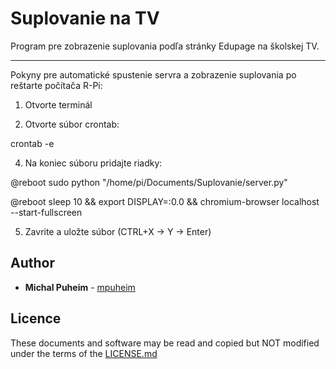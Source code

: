 # Suplovanie na TV

Program pre zobrazenie suplovania podľa stránky Edupage na školskej TV.

- - - - - - - - - - - - - - - - - - - - - - - - - - - - - - 

Pokyny pre automatické spustenie servra a zobrazenie suplovania po reštarte počítača R-Pi:

1. Otvorte terminál

2. Otvorte súbor crontab:

crontab -e

4. Na koniec súboru pridajte riadky:

@reboot sudo python "/home/pi/Documents/Suplovanie/server.py"

@reboot sleep 10 && export DISPLAY=:0.0 && chromium-browser localhost --start-fullscreen

5. Zavrite a uložte súbor (CTRL+X -> Y -> Enter)

## Author

* **Michal Puheim** - [mpuheim](https://github.com/mpuheim)

## Licence

These documents and software may be read and copied but NOT modified under the terms of the [LICENSE.md](LICENSE.md)

